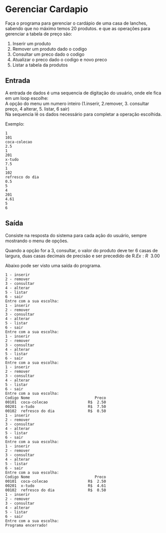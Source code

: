 # Gerenciar Cardapio

Faça o programa para gerenciar o cardápio de uma casa de lanches, sabendo que no máximo temos 20 produtos. e que as operações para gerenciar a tabela de preço são: 

1. Inserir um produto
2. Remover um produto dado o codigo
3. Consultar um preco dado o codigo
4. Atualizar o preco dado o codigo e novo preco
5. Listar a tabela da produtos

## Entrada

A entrada de dados é uma sequencia de digitação do usuário, onde ele fica em um loop escolhe:  
A opção do menu um numero inteiro (1.inserir, 2.remover, 3. consultar preço, 4 alterar, 5. listar, 6 sair)  
Na sequencia lê os dados necessário para completar a operação escolhida.  

Exemplo:
~~~
1
101
coca-colecao
2.5
1
201
x-tudo
7.5
1
102
refresco do dia
0.5
5
4
201
4.61
5
6
~~~

## Saída

Consiste na resposta do sistema para cada ação do usuário, sempre mostrando o menu de opções.

Quando a opção for a 3, consultar, o valor do produto deve ter 6 casas de largura, duas casas decimais de precisão e ser precedido de R$. 
Ex: R$  3.00  

Abaixo pode ser visto uma saída do programa.
~~~
1 - inserir
2 - remover
3 - consultar
4 - alterar
5 - listar
6 - sair
Entre com a sua escolha:
1 - inserir
2 - remover
3 - consultar
4 - alterar
5 - listar
6 - sair
Entre com a sua escolha:
1 - inserir
2 - remover
3 - consultar
4 - alterar
5 - listar
6 - sair
Entre com a sua escolha:
1 - inserir
2 - remover
3 - consultar
4 - alterar
5 - listar
6 - sair
Entre com a sua escolha:
Codigo Nome                             Preco
00101  coca-colecao                  R$  2.50
00201  x-tudo                        R$  7.50
00102  refresco do dia               R$  0.50
1 - inserir
2 - remover
3 - consultar
4 - alterar
5 - listar
6 - sair
Entre com a sua escolha:
1 - inserir
2 - remover
3 - consultar
4 - alterar
5 - listar
6 - sair
Entre com a sua escolha:
Codigo Nome                             Preco
00101  coca-colecao                  R$  2.50
00201  x-tudo                        R$  4.61
00102  refresco do dia               R$  0.50
1 - inserir
2 - remover
3 - consultar
4 - alterar
5 - listar
6 - sair
Entre com a sua escolha:
Programa encerrado!
~~~
